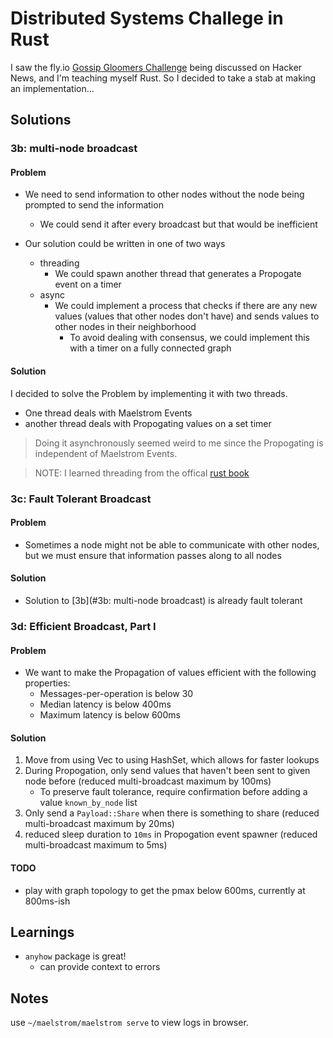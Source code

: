 # Distributed Systems Challege in Rust

I saw the fly.io [Gossip Gloomers Challenge](https://fly.io/dist-sys/) being
discussed on Hacker News, and I'm teaching myself Rust.
So I decided to take a stab at making an implementation...

## Solutions

### 3b: multi-node broadcast

#### Problem

- We need to send information to other nodes without the node being prompted to
  send the information

  - We could send it after every broadcast but that would be inefficient

- Our solution could be written in one of two ways

  - threading
    - We could spawn another thread that generates a Propogate event on a timer
  - async
    - We could implement a process that checks if there are any new values
      (values that other nodes don't have)
      and sends values to other nodes in their neighborhood
      - To avoid dealing with consensus, we could implement this with a timer
        on a fully connected graph

#### Solution

I decided to solve the Problem by implementing it with two threads.

- One thread deals with Maelstrom Events
- another thread deals with Propogating values on a set timer

> Doing it asynchronously seemed weird to me since the Propogating is
> independent of Maelstrom Events.

> NOTE:  I learned threading from the offical [rust book](https://doc.rust-lang.org/book/ch16-01-threads.html)

### 3c: Fault Tolerant Broadcast

#### Problem

- Sometimes a node might not be able to communicate with other nodes,
but we must ensure that information passes along to all nodes

#### Solution

- Solution to [3b](#3b: multi-node broadcast) is already fault tolerant

### 3d: Efficient Broadcast, Part I

#### Problem

- We want to make the Propagation of values efficient with the following properties:
    - Messages-per-operation is below 30
    - Median latency is below 400ms
    - Maximum latency is below 600ms

#### Solution

1. Move from using Vec to using HashSet, which allows for faster lookups
2. During Propogation, only send values that haven't been sent to given node before
(reduced multi-broadcast maximum by 100ms)
    - To preserve fault tolerance, require confirmation before adding a value
    `known_by_node` list
3. Only send a `Payload::Share` when there is something to share
(reduced multi-broadcast maximum by 20ms)
4. reduced sleep duration to `10ms` in Propogation event spawner
(reduced multi-broadcast maximum to 5ms)

#### TODO
- play with graph topology to get the pmax below 600ms, currently at 800ms-ish

## Learnings

- `anyhow` package is great!
  - can provide context to errors

## Notes

use `~/maelstrom/maelstrom serve` to view logs in browser.
